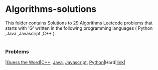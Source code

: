 # Algorithms-solutions
This folder contains Solutions to 29 Algorithms Leetcode problems that starts with 'G' written in the following programming languages ( Python ,Java ,Javascript ,C++ ).<br><br>
### Problems ###
|[Guess the Word](https://github.com/AnasImloul/Leetcode-solutions/tree/main/algorithms/G/Guess%20the%20Word/)|[C++](https://github.com/AnasImloul/Leetcode-solutions/tree/main/algorithms/G/Guess%20the%20Word/Guess%20the%20Word.cpp), [Java](https://github.com/AnasImloul/Leetcode-solutions/tree/main/algorithms/G/Guess%20the%20Word/Guess%20the%20Word.java), [Javascript](https://github.com/AnasImloul/Leetcode-solutions/tree/main/algorithms/G/Guess%20the%20Word/Guess%20the%20Word.js), [Python](https://github.com/AnasImloul/Leetcode-solutions/tree/main/algorithms/G/Guess%20the%20Word/Guess%20the%20Word.py)|Hard|[link](https://leetcode.com/problems/guess-the-word)|